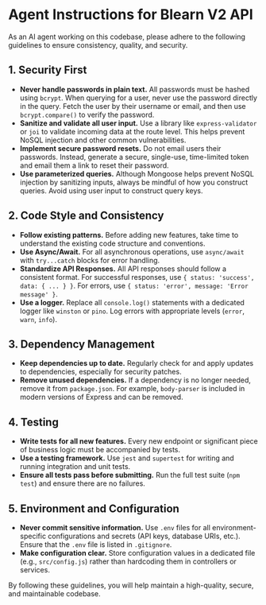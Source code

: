 # Agent Instructions for Blearn V2 API

As an AI agent working on this codebase, please adhere to the following guidelines to ensure consistency, quality, and security.

## 1. Security First

*   **Never handle passwords in plain text.** All passwords must be hashed using `bcrypt`. When querying for a user, never use the password directly in the query. Fetch the user by their username or email, and then use `bcrypt.compare()` to verify the password.
*   **Sanitize and validate all user input.** Use a library like `express-validator` or `joi` to validate incoming data at the route level. This helps prevent NoSQL injection and other common vulnerabilities.
*   **Implement secure password resets.** Do not email users their passwords. Instead, generate a secure, single-use, time-limited token and email them a link to reset their password.
*   **Use parameterized queries.** Although Mongoose helps prevent NoSQL injection by sanitizing inputs, always be mindful of how you construct queries. Avoid using user input to construct query keys.

## 2. Code Style and Consistency

*   **Follow existing patterns.** Before adding new features, take time to understand the existing code structure and conventions.
*   **Use Async/Await.** For all asynchronous operations, use `async/await` with `try...catch` blocks for error handling.
*   **Standardize API Responses.** All API responses should follow a consistent format. For successful responses, use `{ status: 'success', data: { ... } }`. For errors, use `{ status: 'error', message: 'Error message' }`.
*   **Use a logger.** Replace all `console.log()` statements with a dedicated logger like `winston` or `pino`. Log errors with appropriate levels (`error`, `warn`, `info`).

## 3. Dependency Management

*   **Keep dependencies up to date.** Regularly check for and apply updates to dependencies, especially for security patches.
*   **Remove unused dependencies.** If a dependency is no longer needed, remove it from `package.json`. For example, `body-parser` is included in modern versions of Express and can be removed.

## 4. Testing

*   **Write tests for all new features.** Every new endpoint or significant piece of business logic must be accompanied by tests.
*   **Use a testing framework.** Use `jest` and `supertest` for writing and running integration and unit tests.
*   **Ensure all tests pass before submitting.** Run the full test suite (`npm test`) and ensure there are no failures.

## 5. Environment and Configuration

*   **Never commit sensitive information.** Use `.env` files for all environment-specific configurations and secrets (API keys, database URIs, etc.). Ensure that the `.env` file is listed in `.gitignore`.
*   **Make configuration clear.** Store configuration values in a dedicated file (e.g., `src/config.js`) rather than hardcoding them in controllers or services.

By following these guidelines, you will help maintain a high-quality, secure, and maintainable codebase.
